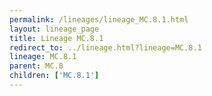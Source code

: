 ```yaml
---
permalink: /lineages/lineage_MC.8.1.html
layout: lineage_page
title: Lineage MC.8.1
redirect_to: ../lineage.html?lineage=MC.8.1
lineage: MC.8.1
parent: MC.8
children: ['MC.8.1']
---
```

